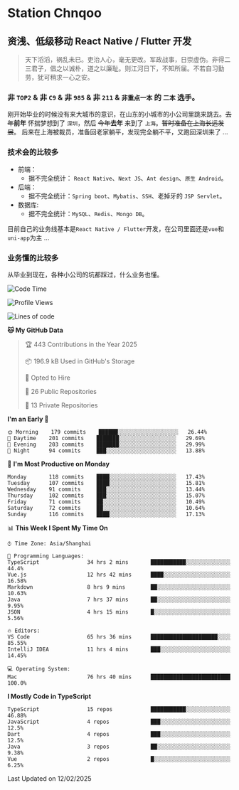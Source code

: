 # Station Chnqoo

## 资浅、低级移动 React Native / Flutter 开发

> 天下滔滔，祸乱未已。吏治人心，毫无更改。军政战事，日崇虚伪。非得二三君子，倡之以诚朴，道之以廉耻。则江河日下，不知所届。不若自习勤劳，犹可稍求一心之安。

### 非 `TOP2` & 非 `C9` & 非 `985` & 非 `211` & `非重点一本` 的 `二本` 选手。

刚开始毕业的时候没有来大城市的意识，在山东的小城市的小公司里跳来跳去。~~去年~~**前年** 怀揣梦想到了 `深圳`，然后 ~~今年~~**去年** 来到了 `上海`。~~暂时准备在上海长远发展~~。
后来在上海被裁员，准备回老家躺平，发现完全躺不平，又跑回深圳来了 ...

### 技术会的比较多

- 前端：
  - 据不完全统计： `React Native`、`Next JS`、`Ant design`、`原生 Android`。
- 后端：
  - 据不完全统计：`Spring boot`、`Mybatis`、`SSH`、老掉牙的 `JSP Servlet`。
- 数据库:
  - 据不完全统计：`MySQL`、`Redis`、`Mongo DB`。

目前自己的业务线基本是`React Native / Flutter`开发，在公司里面还是`vue`和`uni-app`为主 ...

### 业务懂的比较多

从毕业到现在，各种小公司的坑都踩过，什么业务也懂。

<!--START_SECTION:waka-->
![Code Time](http://img.shields.io/badge/Code%20Time-7%2C552%20hrs%2034%20mins-blue)

![Profile Views](http://img.shields.io/badge/Profile%20Views-0-blue)

![Lines of code](https://img.shields.io/badge/From%20Hello%20World%20I%27ve%20Written-334%20Thousand%20lines%20of%20code-blue)

**🐱 My GitHub Data** 

> 🏆 443 Contributions in the Year 2025
 > 
> 📦 196.9 kB Used in GitHub's Storage 
 > 
> 💼 Opted to Hire
 > 
> 📜 26 Public Repositories 
 > 
> 🔑 13 Private Repositories  
 > 
**I'm an Early 🐤** 

```text
🌞 Morning    179 commits    ██████░░░░░░░░░░░░░░░░░░░   26.44% 
🌆 Daytime    201 commits    ███████░░░░░░░░░░░░░░░░░░   29.69% 
🌃 Evening    203 commits    ███████░░░░░░░░░░░░░░░░░░   29.99% 
🌙 Night      94 commits     ███░░░░░░░░░░░░░░░░░░░░░░   13.88%

```
📅 **I'm Most Productive on Monday** 

```text
Monday       118 commits    ████░░░░░░░░░░░░░░░░░░░░░   17.43% 
Tuesday      107 commits    ████░░░░░░░░░░░░░░░░░░░░░   15.81% 
Wednesday    91 commits     ███░░░░░░░░░░░░░░░░░░░░░░   13.44% 
Thursday     102 commits    ███░░░░░░░░░░░░░░░░░░░░░░   15.07% 
Friday       71 commits     ██░░░░░░░░░░░░░░░░░░░░░░░   10.49% 
Saturday     72 commits     ██░░░░░░░░░░░░░░░░░░░░░░░   10.64% 
Sunday       116 commits    ████░░░░░░░░░░░░░░░░░░░░░   17.13%

```


📊 **This Week I Spent My Time On** 

```text
⌚︎ Time Zone: Asia/Shanghai

💬 Programming Languages: 
TypeScript               34 hrs 2 mins       ███████████░░░░░░░░░░░░░░   44.4% 
Vue.js                   12 hrs 42 mins      ████░░░░░░░░░░░░░░░░░░░░░   16.58% 
Markdown                 8 hrs 9 mins        ██░░░░░░░░░░░░░░░░░░░░░░░   10.63% 
Java                     7 hrs 37 mins       ██░░░░░░░░░░░░░░░░░░░░░░░   9.95% 
JSON                     4 hrs 15 mins       █░░░░░░░░░░░░░░░░░░░░░░░░   5.56%

🔥 Editors: 
VS Code                  65 hrs 36 mins      █████████████████████░░░░   85.55% 
IntelliJ IDEA            11 hrs 4 mins       ███░░░░░░░░░░░░░░░░░░░░░░   14.45%

💻 Operating System: 
Mac                      76 hrs 40 mins      █████████████████████████   100.0%

```

**I Mostly Code in TypeScript** 

```text
TypeScript               15 repos            ███████████░░░░░░░░░░░░░░   46.88% 
JavaScript               4 repos             ███░░░░░░░░░░░░░░░░░░░░░░   12.5% 
Dart                     4 repos             ███░░░░░░░░░░░░░░░░░░░░░░   12.5% 
Java                     3 repos             ██░░░░░░░░░░░░░░░░░░░░░░░   9.38% 
Vue                      2 repos             █░░░░░░░░░░░░░░░░░░░░░░░░   6.25%

```



 Last Updated on 12/02/2025
<!--END_SECTION:waka-->

<!---
ChenqiaoStation/ChenqiaoStation is a ✨ special ✨ repository because its `README.md` (this file) appears on your GitHub profile.
You can click the Preview link to take a look at your changes.
--->
